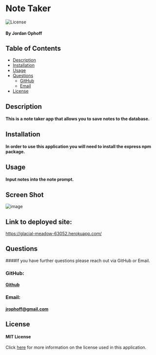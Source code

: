 # Note Taker

![License](https://img.shields.io/badge/License-MIT_License-blue)

#### By Jordan Ophoff

## Table of Contents

- [Description](#description)
- [Installation](#installation)
- [Usage](#usage)
- [Questions](#questions)
    - [GitHub](#github)
    - [Email](#email)
- [License](#license)

## Description

#### This is a note taker app that allows you to save notes to the database.

## Installation

#### In order to use this application you will need to install the express npm package.

## Usage

#### Input notes into the note prompt.

## Screen Shot

![image](https://user-images.githubusercontent.com/90431294/146654045-556a326f-3cc8-4fd6-b4c9-f6f86b118623.png)

## Link to deployed site:

 https://glacial-meadow-63052.herokuapp.com/
 
## Questions
####If you have further questions please reach out via GitHub or Email.
### GitHub:
#### <a href="https://github.com/jrophoff">Github</a>

### Email:
#### jrophoff@gmail.com

## License

#### MIT License

Click [here](https://choosealicense.com/licenses/mit/) for more information on the license used in this application.
